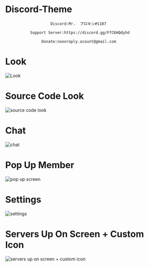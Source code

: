 # Discord-Theme

                        Discord:Mr.  プロキシ#1107                                      
                                                                                             
               Support Server:https://discord.gg/FfC6HQdyhd                            
                                                                                         
                    Donate:noooreply.acount@gmail.com                                 

# Look
![Look](https://user-images.githubusercontent.com/80650301/111208614-45c00700-85cb-11eb-9092-63568d4ca2c3.png)
# Source Code Look
![source code look](https://user-images.githubusercontent.com/80650301/111208717-69834d00-85cb-11eb-9b4b-78f9dd3d9daf.png)
# Chat
![chat](https://user-images.githubusercontent.com/80650301/111208767-77d16900-85cb-11eb-8018-3dda42e46903.png)
# Pop Up Member
![pop up screen](https://user-images.githubusercontent.com/80650301/111208838-90da1a00-85cb-11eb-89d6-9c47990e0730.png)
# Settings
![settings](https://user-images.githubusercontent.com/80650301/111208945-aea77f00-85cb-11eb-9ffa-ebe31560dd57.png)
# Servers Up On Screen + Custom Icon
![servers up on screen + custom icon](https://user-images.githubusercontent.com/80650301/111209038-c979f380-85cb-11eb-8505-46670a067647.png)
